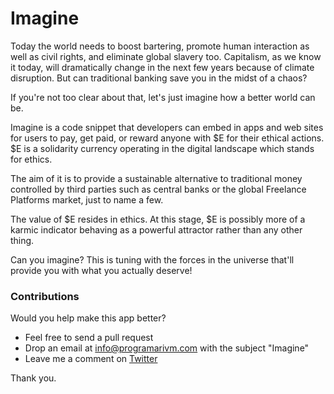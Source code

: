 # Imagine

Today the world needs to boost bartering, promote human interaction as well as civil rights, and eliminate global slavery too. Capitalism, as we know it today, will dramatically change in the next few years because of climate disruption. But can traditional banking save you in the midst of a chaos?

If you're not too clear about that, let's just imagine how a better world can be.

Imagine is a code snippet that developers can embed in apps and web sites for users to pay, get paid, or reward anyone with $E for their ethical actions. $E is a solidarity currency operating in the digital landscape which stands for ethics.

The aim of it is to provide a sustainable alternative to traditional money controlled by third parties such as central banks or the global Freelance Platforms market, just to name a few.

The value of $E resides in ethics. At this stage, $E is possibly more of a karmic indicator behaving as a powerful attractor rather than any other thing.

Can you imagine? This is tuning with the forces in the universe that'll provide you with what you actually deserve!

### Contributions

Would you help make this app better?

- Feel free to send a pull request
- Drop an email at info@programarivm.com with the subject "Imagine"
- Leave me a comment on [Twitter](https://twitter.com/programarivm)

Thank you.
